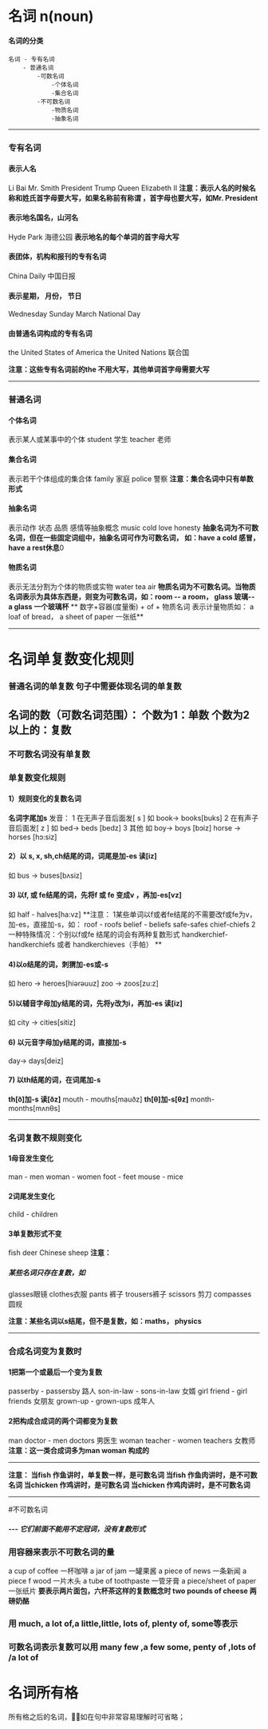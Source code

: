 # 名词 n(noun)
#### 名词的分类
    名词 - 专有名词 
        - 普通名词
            -可数名词
                -个体名词
                -集合名词
            -不可数名词
                -物质名词
                -抽象名词

---
### 专有名词
#### 表示人名
Li Bai
Mr. Smith
President Trump
Queen Elizabeth Ⅱ 
**注意：表示人名的时候名称和姓氏首字母要大写，如果名称前有称谓 ，首字母也要大写，如Mr. President**

#### 表示地名国名，山河名
Hyde Park 海德公园
**表示地名的每个单词的首字母大写**
#### 表团体，机构和报刊的专有名词
China Daily 中国日报
#### 表示星期， 月份， 节日
Wednesday  Sunday
March National Day
#### 由普通名词构成的专有名词
the United States of America 
the United Nations 联合国

**注意：这些专有名词前的the 不用大写，其他单词首字母需要大写**

---
### 普通名词

#### 个体名词
表示某人或某事中的个体
student 学生 teacher 老师
#### 集合名词
表示若干个体组成的集合体
family 家庭 police 警察
**注意：集合名词中只有单数形式**
#### 抽象名词
表示动作 状态 品质 感情等抽象概念
music cold love honesty
**抽象名词为不可数名词，但在一些固定词组中，抽象名词可作为可数名词， 如：have a cold 感冒， have a rest休息**0
#### 物质名词
表示无法分割为个体的物质或实物
water tea air
**物质名词为不可数名词。当物质名词表示为具体东西是，则变为可数名词，如：room -- a room， glass 玻璃-- a glass 一个玻璃杯**
** 数字+容器(度量衡) + of + 物质名词 表示计量物质如： a loaf of bread， a sheet of paper 一张纸**

---

# 名词单复数变化规则

### 普通名词的单复数 句子中需要体现名词的单复数
## 名词的数（可数名词范围）： 个数为1：单数 个数为2以上的：复数
### 不可数名词没有单复数
### 单复数变化规则
#### 1）规则变化的复数名词
**名词字尾加s**
发音：
1 在无声子音后面发[ s ]
如 book-> books[buks]
2 在有声子音后面发[ z ] 
如 bed-> beds [bedz]
3 其他
如 boy-> boys [bɔiz]
horse -> horses [hɔ:siz]

#### 2）以 s, x, sh,ch结尾的词，词尾是加-es 读[iz]
如 bus -> buses[bʌsiz]
#### 3) 以f, 或 fe结尾的词，先将f 或 fe 变成v ，再加-es[vz]
如 half - halves[ha:vz]
**注意：
1某些单词以f或者fe结尾的不需要改f或fe为v，加-es，直接加-s，如：
roof - roofs  belief - beliefs
safe-safes  chief-chiefs
2 一种特殊情况：个别以f或fe 结尾的词会有两种复数形式
handkerchief- handkerchiefs 或者 handkerchieves（手帕）
**

#### 4)以o结尾的词，刺猬加-es或-s
如 hero -> heroes[hiərəuuz]
zoo -> zoos[zu:z]
#### 5)以辅音字母加y结尾的词，先将y改为i，再加-es 读[iz]
如 city -> cities[sitiz]

#### 6) 以元音字母加y结尾的词，直接加-s
day-> days[deiz]

#### 7) 以th结尾的词，在词尾加-s
**th[ð]加-s 读[ðz]**
mouth - mouths[mauðz]
**th[θ]加-s[θz]**
month-months[mʌnθs]

---

### 名词复数不规则变化
#### 1母音发生变化
man - men woman - women
foot - feet mouse - mice
#### 2词尾发生变化
child - children
#### 3单复数形式不变
fish deer
Chinese sheep
**注意：**
##### 某些名词只存在复数，如 
glasses眼镜 
clothes衣服 
pants 裤子 
trousers裤子 
scissors 剪刀 
compasses 圆规 

**注意：某些名词以s结尾，但不是复数，如：maths， physics**

---

### 合成名词变为复数时
#### 1把第一个或最后一个变为复数
passerby - passersby 路人
son-in-law - sons-in-law 女婿
girl friend - girl friends 女朋友
grown-up - grown-ups 成年人 

#### 2把构成合成词的两个词都变为复数
man doctor - men doctors 男医生
woman teacher - women teachers 女教师
**注意：这一类合成词多为man woman 构成的**

---

**注意：
当fish 作鱼讲时，单复数一样，是可数名词
当fish 作鱼肉讲时，是不可数名词
当chicken 作鸡讲时，是可数名词
当chicken 作鸡肉讲时，是不可数名词**

---
#不可数名词
##### --- 它们前面不能用不定冠词，没有复数形式

### 用容器来表示不可数名词的量
a cup of coffee 一杯咖啡  a jar of jam 一罐果酱
a piece of news 一条新闻  a piece f wood 一片木头
a tube of toothpaste  一管牙膏
a piece/sheet of paper 一张纸片
**要表示两片面包，六杯茶这样的复数概念时 two pounds of cheese 两磅奶酪**
### 用 much, a lot of,a little,little, lots of, plenty of, some等表示
### 可数名词表示复数可以用 many few ,a few some, penty of ,lots of /a lot of
# 名词所有格
所有格之后的名词，如在句中非常容易理解时可省略；

# 
